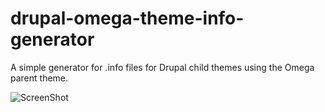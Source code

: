 drupal-omega-theme-info-generator
=================================

A simple generator for .info files for Drupal child themes using the Omega parent theme.

![ScreenShot](https://raw.github.com/bmarshall511/drupal-omega-theme-info-generator/master/assets/img/preview.png)